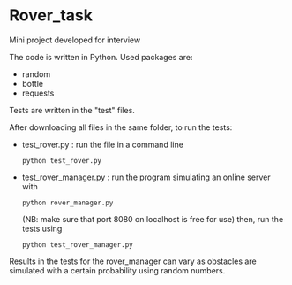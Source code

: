 # Rover_task
Mini project developed for interview

The code is written in Python.
Used packages are:
- random
- bottle
- requests

Tests are written in the "test" files.

After downloading all files in the same folder, to run the tests:
- test_rover.py : run the file in a command line

  `python test_rover.py`

- test_rover_manager.py : run the program simulating an online server with

  `python rover_manager.py`

  (NB: make sure that port 8080 on localhost is free for use)
  then, run the tests using

  `python test_rover_manager.py`
  

Results in the tests for the rover_manager can vary as obstacles are simulated with a certain probability using random numbers.
